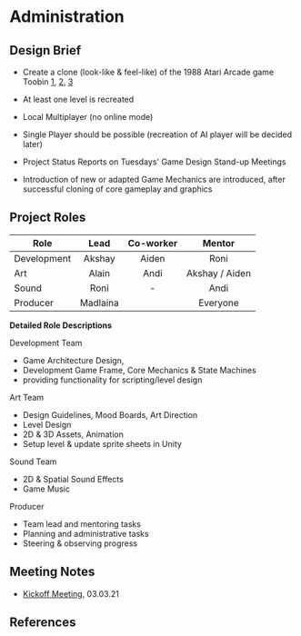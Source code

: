 # Administration


## Design Brief

- Create a clone (look-like & feel-like) of the 1988 Atari Arcade game Toobin [1](1), [2](2), [3](3)
- At least one level is recreated
- Local Multiplayer (no online mode)
- Single Player should be possible (recreation of AI player will be decided later)
- Project Status Reports on Tuesdays' Game Design Stand-up Meetings

- Introduction of new or adapted Game Mechanics are introduced, after successful cloning of core gameplay and graphics


## Project Roles

| Role      	| Lead     	| Co-worker 	| Mentor         	|
|---------------|:---------:|:---------:|:-----------------:|
| Development 	| Akshay   	| Aiden    	| Roni           	|
| Art         	| Alain    	| Andi     	| Akshay / Aiden 	|
| Sound       	| Roni     	| -        	| Andi           	|
| Producer    	| Madlaina 	|          	| Everyone       	|


**Detailed Role Descriptions**

Development Team
- Game Architecture Design, 
- Development Game Frame, Core Mechanics & State Machines
- providing functionality for scripting/level design
 
Art Team
- Design Guidelines, Mood Boards, Art Direction
- Level Design
- 2D & 3D Assets, Animation
- Setup level & update sprite sheets in Unity

Sound Team
- 2D & Spatial Sound Effects
- Game Music


Producer
- Team lead and mentoring tasks
- Planning and administrative tasks
- Steering & observing progress



## Meeting Notes
- [Kickoff Meeting](/documentation/minutes/20210303_kickoff.md), 03.03.21 

## References
[1]: https://www.youtube.com/watch?v=wW-UnMBLKQQ&list=WL&index=45 "Toobin Arcade Machine, YouTube"
[2]: https://www.youtube.com/watch?v=bOjikmZuZz0 "Toobin' - Classic Arcade Game (Atari 1988)"
[3]: https://archive.org/details/arcade_toobin "Toobin Internet Archive & Emulator"
